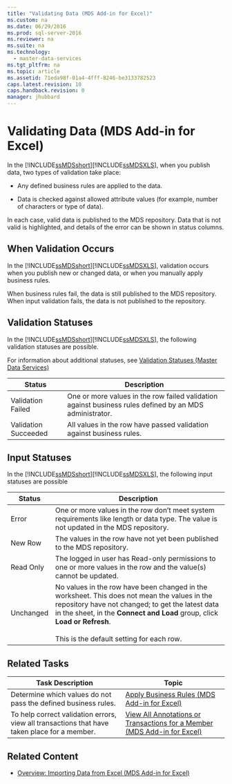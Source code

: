```yaml
---
title: "Validating Data (MDS Add-in for Excel)"
ms.custom: na
ms.date: 06/29/2016
ms.prod: sql-server-2016
ms.reviewer: na
ms.suite: na
ms.technology: 
  - master-data-services
ms.tgt_pltfrm: na
ms.topic: article
ms.assetid: 71eda98f-01a4-4fff-8246-be3133782523
caps.latest.revision: 10
caps.handback.revision: 0
manager: jhubbard
---
```

# Validating Data (MDS Add-in for Excel)
In the [!INCLUDE[ssMDSshort](../../Topics/TopicNameContainA/tokens/ssMDSshort_md.md)][!INCLUDE[ssMDSXLS](../../Topics/TopicNameContainA/tokens/ssMDSXLS_md.md)], when you publish data, two types of validation take place:  
  
-   Any defined business rules are applied to the data.  
  
-   Data is checked against allowed attribute values (for example, number of characters or type of data).  
  
 In each case, valid data is published to the MDS repository. Data that is not valid is highlighted, and details of the error can be shown in status columns.  
  
## When Validation Occurs  
 In the [!INCLUDE[ssMDSshort](../../Topics/TopicNameContainA/tokens/ssMDSshort_md.md)][!INCLUDE[ssMDSXLS](../../Topics/TopicNameContainA/tokens/ssMDSXLS_md.md)], validation occurs when you publish new or changed data, or when you manually apply business rules.  
  
 When business rules fail, the data is still published to the MDS repository. When input validation fails, the data is not published to the repository.  
  
## Validation Statuses  
 In the [!INCLUDE[ssMDSshort](../../Topics/TopicNameContainA/tokens/ssMDSshort_md.md)][!INCLUDE[ssMDSXLS](../../Topics/TopicNameContainA/tokens/ssMDSXLS_md.md)], the following validation statuses are possible.  
  
 For information about additional statuses, see [Validation Statuses (Master Data Services)](../../Topics/TopicNameNotContainA/Validation-Statuses--Master-Data-Services-.md)  
  
|Status|Description|  
|------------|-----------------|  
|Validation Failed|One or more values in the row failed validation against business rules defined by an MDS administrator.|  
|Validation Succeeded|All values in the row have passed validation against business rules.|  
  
## Input Statuses  
 In the [!INCLUDE[ssMDSshort](../../Topics/TopicNameContainA/tokens/ssMDSshort_md.md)][!INCLUDE[ssMDSXLS](../../Topics/TopicNameContainA/tokens/ssMDSXLS_md.md)], the following input statuses are possible  
  
|Status|Description|  
|------------|-----------------|  
|Error|One or more values in the row don’t meet system requirements like length or data type. The value is not updated in the MDS repository.|  
|New Row|The values in the row have not yet been published to the MDS repository.|  
|Read Only|The logged in user has Read-only permissions to one or more values in the row and the value(s) cannot be updated.|  
|Unchanged|No values in the row have been changed in the worksheet. This does not mean the values in the repository have not changed; to get the latest data in the sheet, in the **Connect and Load** group, click **Load or Refresh**.<br /><br /> This is the default setting for each row.|  
  
## Related Tasks  
  
|Task Description|Topic|  
|----------------------|-----------|  
|Determine which values do not pass the defined business rules.|[Apply Business Rules (MDS Add-in for Excel)](../../Topics/TopicNameNotContainA/Apply-Business-Rules--MDS-Add-in-for-Excel-.md)|  
|To help correct validation errors, view all transactions that have taken place for a member.|[View All Annotations or Transactions for a Member (MDS Add-in for Excel)](../../Topics/TopicNameContainA/View-All-Annotations-or-Transactions-for-a-Member--MDS-Add-in-for-Excel-.md)|  
  
## Related Content  
  
-   [Overview: Importing Data from Excel (MDS Add-in for Excel)](../Topic/Overview:%20Importing%20Data%20from%20Excel%20\(MDS%20Add-in%20for%20Excel\).md)